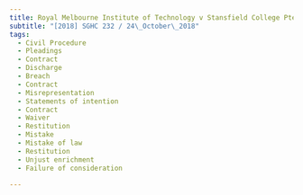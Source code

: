 ```yaml
---
title: Royal Melbourne Institute of Technology v Stansfield College Pte Ltd and another 
subtitle: "[2018] SGHC 232 / 24\_October\_2018"
tags:
  - Civil Procedure
  - Pleadings
  - Contract
  - Discharge
  - Breach
  - Contract
  - Misrepresentation
  - Statements of intention
  - Contract
  - Waiver
  - Restitution
  - Mistake
  - Mistake of law
  - Restitution
  - Unjust enrichment
  - Failure of consideration

---
```


